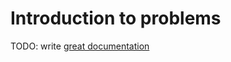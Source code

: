 # Introduction to problems

TODO: write [great documentation](http://jacobian.org/writing/what-to-write/)
